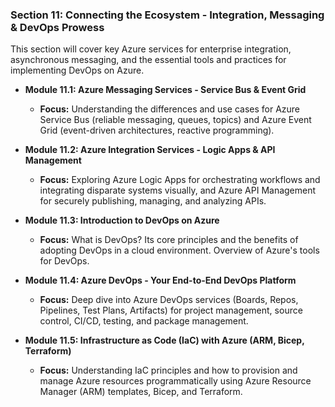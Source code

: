 ### **Section 11: Connecting the Ecosystem - Integration, Messaging & DevOps Prowess**

This section will cover key Azure services for enterprise integration, asynchronous messaging, and the essential tools and practices for implementing DevOps on Azure.

* **Module 11.1: Azure Messaging Services - Service Bus & Event Grid**
    * **Focus:** Understanding the differences and use cases for Azure Service Bus (reliable messaging, queues, topics) and Azure Event Grid (event-driven architectures, reactive programming).

* **Module 11.2: Azure Integration Services - Logic Apps & API Management**
    * **Focus:** Exploring Azure Logic Apps for orchestrating workflows and integrating disparate systems visually, and Azure API Management for securely publishing, managing, and analyzing APIs.

* **Module 11.3: Introduction to DevOps on Azure**
    * **Focus:** What is DevOps? Its core principles and the benefits of adopting DevOps in a cloud environment. Overview of Azure's tools for DevOps.

* **Module 11.4: Azure DevOps - Your End-to-End DevOps Platform**
    * **Focus:** Deep dive into Azure DevOps services (Boards, Repos, Pipelines, Test Plans, Artifacts) for project management, source control, CI/CD, testing, and package management.

* **Module 11.5: Infrastructure as Code (IaC) with Azure (ARM, Bicep, Terraform)**
    * **Focus:** Understanding IaC principles and how to provision and manage Azure resources programmatically using Azure Resource Manager (ARM) templates, Bicep, and Terraform.